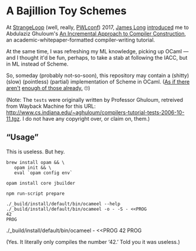 A Bajillion Toy Schemes
=======================
At [StrangeLoop][] (well, really, [PWLconf][]) 2017, [James Long][] [introduced][talk] me to
Abdulaziz Ghuloum's [An Incremental Approach to Compiler Construction][paper], an
academic-whitepaper-formatted compiler-writing tutorial.

At the same time, I was refreshing my ML knowledge, picking up OCaml — and I thought it'd be fun,
perhaps, to take a stab at following the IACC, but in ML instead of Scheme.

So, someday (probably not-so-soon), this repository may contain a (shitty) (slow) (pointless)
(partial) implementation of Scheme in OCaml. ([As if there aren't][1] [enough of those already.][2]
🙄)

(Note: The `tests` were originally written by Professor Ghuloum, retreived from Wayback Machine for
this URL: <http://www.cs.indiana.edu/~aghuloum/compilers-tutorial-tests-2006-10-11.tgz>. I do not
have any copyright over, or claim on, them.)

   [StrangeLoop]: <https://thestrangeloop.com/> "StrangeLoop Conference, St. Louis, MO"
   [PWLConf]: <https://pwlconf.org> "Papers We Love Conf, St. Louis, MO"
   [James Long]: <https://twitter.com/jlongster> "James Long (@jlongster) on Twitter"
   [talk]: <https://pwlconf.org/2017/james-long/>
      "“My History with Papers”, a talk by James Long, at StrangeLoop 2017"
   [paper]: <http://scheme2006.cs.uchicago.edu/11-ghuloum.pdf>
      "“An Incremental Approach to Compiler Construction”, Abdulaziz Ghuloum, SFP'06"

   [1]: <https://github.com/tadruj/SCHEMana-ocaml>
   [2]: <https://github.com/dvanhorn/ubik>


“Usage”
-------
This is useless. But hey.

    brew install opam && \
       opam init && \
       eval `opam config env`

    opam install core jbuilder

    npm run-script prepare

    ./_build/install/default/bin/ocameel --help
    ./_build/install/default/bin/ocameel -o - -S - <<PROG
    42
    PROG

   ./_build/install/default/bin/ocameel - <<PROG
   42
   PROG

(Yes. It literally only compiles the number ‘42.’ Told you it was useless.)
